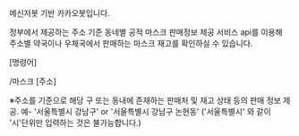 메신저봇 기반 카카오봇입니다.

정부에서 제공하는 주소 기준 동네별 공적 마스크 판매정보 제공 서비스 api를 이용해 주소별 약국이나 우체국에서 판매하는 마스크 재고를 확인하실 수 있습니다.

[명령어]

/마스크 [주소]

※주소를 기준으로 해당 구 또는 동내에 존재하는 판매처 및 재고 상태 등의 판매 정보 제공.
예- '서울특별시 강남구' or '서울특별시 강남구 논현동'
('서울특별시' 와 같이 '시'단위만 입력하는 것은 불가능합니다.)



